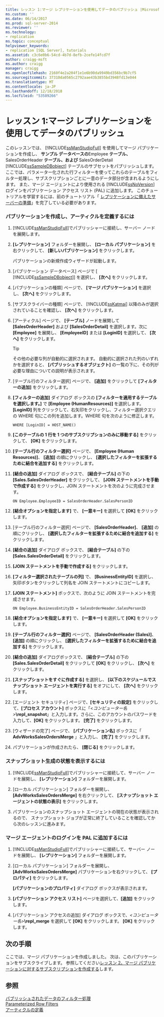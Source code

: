 ```yaml
---
title: レッスン 1:マージ レプリケーションを使用してデータのパブリッシュ |Microsoft Docs
ms.custom: ''
ms.date: 06/14/2017
ms.prod: sql-server-2014
ms.reviewer: ''
ms.technology:
- replication
ms.topic: conceptual
helpviewer_keywords:
- replication [SQL Server], tutorials
ms.assetid: c3c6e0b6-54cd-4b7d-8efb-2cefe14fcd7f
author: craigg-msft
ms.author: craigg
manager: craigg
ms.openlocfilehash: 2160f4e2a204f1e1e6b90da9949bd356bc9b7cf5
ms.sourcegitcommit: 37310da0565c2792aae43b3855bd3948fd13e044
ms.translationtype: MT
ms.contentlocale: ja-JP
ms.lasthandoff: 12/18/2018
ms.locfileid: "53589266"
---
```

# <a name="lesson-1-publishing-data-using-merge-replication"></a>レッスン 1:マージ レプリケーションを使用してデータのパブリッシュ
  このレッスンでは、 [!INCLUDE[ssManStudioFull](../../includes/ssmanstudiofull-md.md)] を使用してマージ パブリケーションを作成し、 **サンプル データベースの**Employee **テーブル、** SalesOrderHeader **テーブル、および** SalesOrderDetail [!INCLUDE[ssSampleDBobject](../../includes/sssampledbobject-md.md)] テーブルのサブセットをパブリッシュします。 ここでは、パラメーター化された行フィルターを使ってこれらのテーブルをフィルター処理し、サブスクリプションごとに一意のデータ部分が含まれるようにします。 また、マージ エージェントにより使用される [!INCLUDE[ssNoVersion](../../includes/ssnoversion-md.md)] ログインをパブリケーション アクセス リスト (PAL) に追加します。 このチュートリアルを学習するには、前のチュートリアル「 [レプリケーションに備えたサーバーの準備](tutorial-preparing-the-server-for-replication.md)」を完了している必要があります。  
  
### <a name="to-create-a-publication-and-define-articles"></a>パブリケーションを作成し、アーティクルを定義するには  
  
1.  [!INCLUDE[ssManStudioFull](../../includes/ssmanstudiofull-md.md)]でパブリッシャーに接続し、サーバー ノードを展開します。  
  
2.  **[レプリケーション]** フォルダーを展開し、 **[ローカル パブリケーション]** を右クリックして、 **[新しいパブリケーション]** をクリックします。  
  
     パブリケーションの新規作成ウィザードが起動します。  
  
3.  [パブリケーション データベース] ページで [ [!INCLUDE[ssSampleDBobject](../../includes/sssampledbobject-md.md)]] を選択し、 **[次へ]** をクリックします。  
  
4.  [パブリケーションの種類] ページで、 **[マージ パブリケーション]** を選択し、 **[次へ]** をクリックします。  
  
5.  [サブスクライバーの種類] ページで、 [!INCLUDE[ssKatmai](../../includes/sskatmai-md.md)] 以降のみが選択されていることを確認し、 **[次へ]** をクリックします。  
  
6.  [アーティクル] ページで、 **[テーブル]** ノードを展開して **[SalesOrderHeader]** および **[SalesOrderDetail]** を選択します。次に **[Employee]** を展開し、 **[EmployeeID]** または **[LoginID]** を選択して、 **[次へ]** をクリックします。  
  
    > [!TIP]  
    >  その他の必要な列が自動的に選択されます。 自動的に選択された列のいずれかを選択すると、 **[パブリッシュするオブジェクト]** の一覧の下に、その列が必要な理由についての説明が表示されます。  
  
7.  [テーブル行のフィルター選択] ページで、 **[追加]** をクリックして **[フィルターの追加]** をクリックします。  
  
8.  **[フィルターの追加]** ダイアログ ボックスの **[フィルターを適用するテーブルを選択します。]** で **[Employee (HumanResources)]** を選択します。 **[LoginID]** 列をクリックして、右矢印をクリックし、フィルター選択クエリの WHERE 句にこの列を追加します。WHERE 句を次のように修正します。  
  
    ```  
    WHERE [LoginID] = HOST_NAME()  
    ```  
  
9. **[このテーブルの 1 行を 1 つのサブスクリプションのみに移動する]** をクリックして、 **[OK]** をクリックします。  
  
10. **[テーブル行のフィルター選択]** ページで、 **[Employee (Human Resources)]**、 **[追加]** の順にクリックし、 **[選択したフィルターを拡張するために結合を追加する]** をクリックします。  
  
11. **[結合の追加]** ダイアログ ボックスで、 **[結合テーブル]** の下の **[Sales.SalesOrderHeader]** をクリックして、 **[JOIN ステートメントを手動で作成する]** をクリックし、JOIN ステートメントを次のように完成させます。  
  
    ```  
    ON Employee.EmployeeID = SalesOrderHeader.SalesPersonID  
    ```  
  
12. **[結合オプションを指定します]** で、 **[一意キー]** を選択して **[OK]** をクリックします。  
  
13. [テーブル行のフィルター選択] ページで、 **[SalesOrderHeader]**、 **[追加]** の順にクリックし、 **[選択したフィルターを拡張するために結合を追加する]** をクリックします。  
  
14. **[結合の追加]** ダイアログ ボックスで、 **[結合テーブル]** の下の **[Sales.SalesOrderDetail]** をクリックします。  
  
15. **[JOIN ステートメントを手動で作成する]** をクリックします。  
  
16. **[フィルター選択されたテーブルの列]** で、 **[BusinessEntityID]** を選択し、矢印ボタンをクリックして列名を JOIN ステートメントにコピーします。  
  
17. **[JOIN ステートメント]** ボックスで、次のように JOIN ステートメントを完成させます。  
  
    ```  
    ON Employee.BusinessEntityID = SalesOrderHeader.SalesPersonID  
    ```  
  
18. **[結合オプションを指定します]** で、 **[一意キー]** を選択して **[OK]** をクリックします。  
  
19. **[テーブル行のフィルター選択]** ページで、 **[SalesOrderHeader (Sales)]**、 **[追加]** の順にクリックし、 **[選択したフィルターを拡張するために結合を追加する]** をクリックします。  
  
20. **[結合の追加]** ダイアログボックスで、 **[結合テーブル]** の下の **[Sales.SalesOrderDetail]** をクリックして **[OK]** をクリックし、 **[次へ]** をクリックします。  
  
21. **[スナップショットをすぐに作成する]** を選択し、 **[以下のスケジュールでスナップショット エージェントを実行する]** をオフにして、 **[次へ]** をクリックします。  
  
22. [エージェント セキュリティ] ページで、**[セキュリティの設定]** をクリックして、**[プロセス アカウント]** ボックスに「\<_コンピューター名>_**\repl_snapshot**」と入力します。さらに、このアカウントのパスワードを入力して、**[OK]** をクリックします。 **[完了]** をクリックします。  
  
23. [ウィザードの完了] ページで、 **[パブリケーション名]** ボックスに「 **AdvWorksSalesOrdersMerge** 」と入力し、 **[完了]** をクリックします。  
  
24. パブリケーションが作成されたら、 **[閉じる]** をクリックします。  
  
### <a name="to-view-the-status-of-snapshot-generation"></a>スナップショット生成の状態を表示するには  
  
1.  [!INCLUDE[ssManStudioFull](../../includes/ssmanstudiofull-md.md)]でパブリッシャーに接続して、サーバー ノードを展開し、 **[レプリケーション]** フォルダーを展開します。  
  
2.  [ローカル パブリケーション] フォルダーを展開し、 **[AdvWorksSalesOrdersMerge]** を右クリックして、 **[スナップショット エージェントの状態の表示]** をクリックします。  
  
3.  パブリケーションのスナップショット エージェントの現在の状態が表示されるので、 スナップショット ジョブが正常に終了していることを確認してから次のレッスンに進みます。  
  
### <a name="to-add-the-merge-agent-login-to-the-pal"></a>マージ エージェントのログインを PAL に追加するには  
  
1.  [!INCLUDE[ssManStudioFull](../../includes/ssmanstudiofull-md.md)]でパブリッシャーに接続して、サーバー ノードを展開し、 **[レプリケーション]** フォルダーを展開します。  
  
2.  [ローカル パブリケーション] フォルダーを展開し、 **[AdvWorksSalesOrdersMerge]** パブリケーションを右クリックして、 **[プロパティ]** をクリックします。  
  
     **[パブリケーションのプロパティ]** ダイアログ ボックスが表示されます。  
  
3.  **[パブリケーション アクセス リスト]** ページを選択して、**[追加]** をクリックします。  
  
4.  [パブリケーション アクセスの追加] ダイアログ ボックスで、_<コンピューター名>_**\repl_merge** を選択して **[OK]** をクリックします。 **[OK]** をクリックします。  
  
## <a name="next-steps"></a>次の手順  
 ここでは、マージ パブリケーションを作成しました。 次は、このパブリケーションをサブスクライブします。 参照してください[レッスン 2。マージ パブリケーションに対するサブスクリプションを作成する](lesson-2-creating-a-subscription-to-the-merge-publication.md)します。  
  
## <a name="see-also"></a>参照  
 [パブリッシュされたデータのフィルター処理](publish/filter-published-data.md)   
 [Parameterized Row Filters](merge/parameterized-filters-parameterized-row-filters.md)   
 [アーティクルの定義](publish/define-an-article.md)  
  
  
